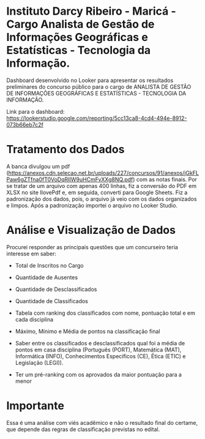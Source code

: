 # Instituto Darcy Ribeiro - Maricá - Cargo Analista de Gestão de Informações Geográficas e Estatísticas - Tecnologia da Informação.

Dashboard desenvolvido no Looker para apresentar os resultados preliminares do concurso público para o cargo de ANALISTA DE GESTÃO DE INFORMAÇÕES GEOGRÁFICAS E ESTATÍSTICAS - TECNOLOGIA DA INFORMAÇÃO. 

Link para o dashboard: https://lookerstudio.google.com/reporting/5cc13ca8-4cd4-494e-8912-073b66eb7c2f

# Tratamento dos Dados

A banca divulgou um pdf (https://anexos.cdn.selecao.net.br/uploads/227/concursos/91/anexos/jGkFLPaw6gZTfna0fT0VoDqRIIW9uHCmFvXXg8NQ.pdf) com as notas finais. Por se tratar de um arquivo com apenas 400 linhas, fiz a conversão do PDF em XLSX no site IlovePdf e, em seguida, converti para Google Sheets. Fiz a padronização dos dados, pois, o arquivo já veio com os dados organizados e limpos. Após a padronização importei o arquivo no Looker Studio.

# Análise e Visualização de Dados

Procurei responder as principais questões que um concurseiro teria interesse em saber:

- Total de Inscritos no Cargo

- Quantidade de Ausentes

- Quantidade de Desclassificados

- Quantidade de Classificados

- Tabela com ranking dos classificados com nome, pontuação total e em cada disciplina

- Máximo, Mínimo e Média de pontos na classificação final

- Saber entre os classificados e desclassificados qual foi a média de pontos em casa disciplina (Português (PORT), Matemática (MAT), Informática (INFO), Conhecimentos Específicos (CE), Ética (ETIC) e Legislação (LEGI)).

- Ter um pré-ranking com os aprovados da maior pontuação para a menor

# Importante

Essa é uma análise com viés acadêmico e não o resultado final do certame, que depende das regras de classificação previstas no edital.
